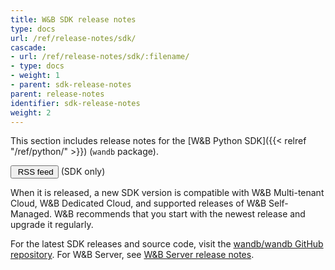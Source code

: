 ```yaml
---
title: W&B SDK release notes
type: docs
url: /ref/release-notes/sdk/
cascade:
- url: /ref/release-notes/sdk/:filename/
- type: docs
- weight: 1
- parent: sdk-release-notes
parent: release-notes
identifier: sdk-release-notes
weight: 2
---
```


This section includes release notes for the [W&B Python SDK]({{< relref "/ref/python/" >}}) (`wandb` package).

<a href="/ref/release-notes/sdk/index.xml"><button class="btn btn-primary mb-4 feedback--answer"><i class="fa-sharp fa-regular fa-square-rss" alt="RSS icon"></i>&nbsp;RSS feed</button></a> (SDK only)

When it is released, a new SDK version is compatible with W&B Multi-tenant Cloud, W&B Dedicated Cloud, and supported releases of W&B Self-Managed. W&B recommends that you start with the newest release and upgrade it regularly.

For the latest SDK releases and source code, visit the [wandb/wandb GitHub repository](https://github.com/wandb/wandb/releases). For W&B Server, see [W&B Server release notes](../server/).
